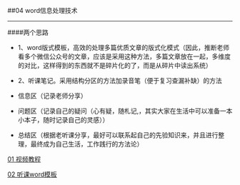 ##04 word信息处理技术

----------
####两个思路
- 1、word版式模板，高效的处理多篇优质文章的版式化模式（因此，推断老师看多个微信公众号的文章，应该是采用这种方法，多篇文章放在一起，多维度的对比，这样得到的东西就不是碎片化的了，而是从碎片中读出系统）

- 2、听课笔记。采用结构分区的方法加录音笔（便于复习查漏补缺）的方法
 - 信息区（记录老师分享）
 
 - 问题区（记录自己的疑问（心有疑，随札记,，其实大家在生活中可以准备一本小本子，随时记录自己的灵感））
 
 - 总结区（根据老听课分享，最好可以联系起自己的先验知识来，并且进行整理，最终成为自己生活，工作践行的方法论）
 
[01 视频教程](http://www.365yg.com/i6384031767682089474/?tt_from=android_share&utm_campaign=client_share&app=news_article&iid=7576060466&utm_medium=toutiao_android&winzoom=1)

[02 听课word模板](http://pan.baidu.com/s/1i46Ndyt)
